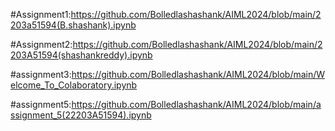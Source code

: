 #Assignment1:https://github.com/Bolledlashashank/AIML2024/blob/main/2203a51594(B.shashank).ipynb

#Assignment2:https://github.com/Bolledlashashank/AIML2024/blob/main/2203A51594(shashankreddy).ipynb

#assignment3:https://github.com/Bolledlashashank/AIML2024/blob/main/Welcome_To_Colaboratory.ipynb

#assignment5:https://github.com/Bolledlashashank/AIML2024/blob/main/assignment_5(22203A51594).ipynb
